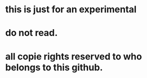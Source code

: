 # this is just for an experimental 
# do not read.
# all copie rights reserved to who belongs to this github.
